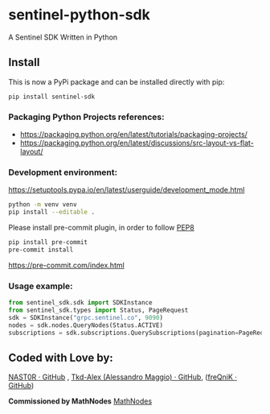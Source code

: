 # sentinel-python-sdk

A Sentinel SDK Written in Python

## Install

This is now a PyPi package and can be installed directly with pip:

```shell
pip install sentinel-sdk
```

### Packaging Python Projects references:

- https://packaging.python.org/en/latest/tutorials/packaging-projects/
- https://packaging.python.org/en/latest/discussions/src-layout-vs-flat-layout/

### Development environment:

https://setuptools.pypa.io/en/latest/userguide/development_mode.html

```bash
python -m venv venv
pip install --editable .
```

Please install pre-commit plugin, in order to follow [PEP8](https://peps.python.org/pep-0008/)

```bash
pip install pre-commit
pre-commit install
```

https://pre-commit.com/index.html

### Usage example:

```python
from sentinel_sdk.sdk import SDKInstance
from sentinel_sdk.types import Status, PageRequest
sdk = SDKInstance("grpc.sentinel.co", 9090)
nodes = sdk.nodes.QueryNodes(Status.ACTIVE)
subscriptions = sdk.subscriptions.QuerySubscriptions(pagination=PageRequest(limit=5000, offset=0, reverse=True))
```

## Coded with Love by:

[NAST0R · GitHub](https://github.com/NAST0R) , [Tkd-Alex (Alessandro Maggio) · GitHub](https://github.com/Tkd-Alex), ([freQniK · GitHub](https://github.com/freQniK))

**Commissioned by MathNodes** [MathNodes](https://github.com/MathNodes/sentinel-python-sdk)
